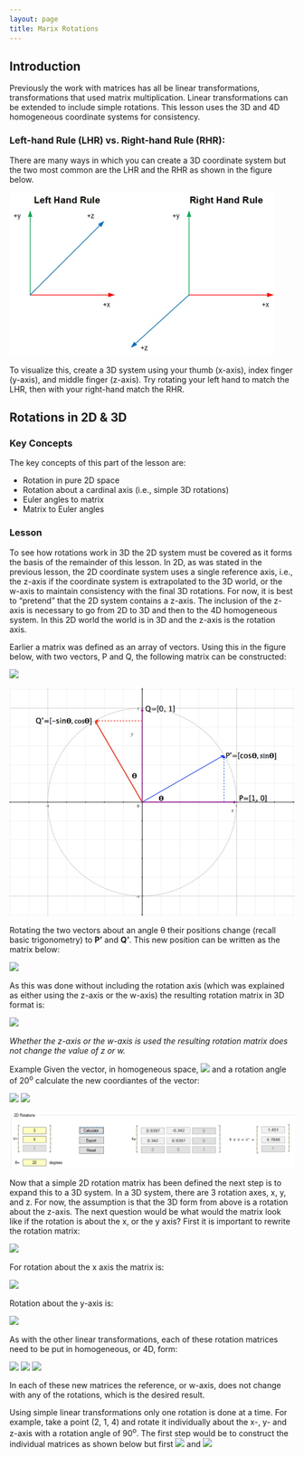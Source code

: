 ```yaml
---
layout: page
title: Marix Rotations
---
```

## Introduction
Previously the work with matrices has all be linear transformations, transformations that used matrix multiplication. Linear transformations can be extended to include simple rotations. This lesson uses the 3D and 4D homogeneous coordinate systems for consistency.

### Left-hand Rule (LHR) vs. Right-hand Rule (RHR):
There are many ways in which you can create a 3D coordinate system but the two most common are the LHR and the RHR as shown in the figure below.
 
![3d-rules](../outcome1/files/3d-rules.jpg)

To visualize this, create a 3D system using your thumb (x-axis), index finger (y-axis), and middle finger (z-axis). Try rotating your left hand to match the LHR, then with your right-hand match the RHR.

## Rotations in 2D & 3D
### Key Concepts
The key concepts of this part of the lesson are:
* Rotation in pure 2D space
* Rotation about a cardinal axis (i.e., simple 3D rotations)
* Euler angles to matrix
* Matrix to Euler angles

### Lesson
To see how rotations work in 3D the 2D system must be covered as it forms the basis of the remainder of this lesson. In 2D, as was stated in the previous lesson, the 2D coordinate system uses a single reference axis, i.e., the z-axis if the coordinate system is extrapolated to the 3D world, or the w-axis to maintain consistency with the final 3D rotations. For now, it is best to “pretend” that the 2D system contains a z-axis. The inclusion of the z-axis is necessary to go from 2D to 3D and then to the 4D homogeneous system. In this 2D world the world is in 3D and the z-axis is the rotation axis.

Earlier a matrix was defined as an array of vectors. Using this in the figure below, with two vectors, P and Q, the following matrix can be constructed:

<img src="https://latex.codecogs.com/svg.latex?\large&space;\left[\begin{array}{c}P\\Q\end{array}\right]=\left[\begin{array}{cc}1&0\\0&1\end{array}\right]"/>

![rotations-2d-explained](files/rotations-2d-explained.jpg)

Rotating the two vectors about an angle θ their positions change (recall basic trigonometry) to **P’** and **Q’**. This new position can be written as the matrix below:

<img src="https://latex.codecogs.com/svg.latex?\large&space;R(\theta)=\left[\begin{array}{c}P'\\Q'\end{array}\right]=\left[\begin{array}{cc}P'_{x}&Q'_{x}\\P'_{y}&Q'_{y}\end{array}\right]=\left[\begin{array}{cc}cos(\theta)&-sin(\theta)\\sin(\theta)&cos(\theta)\end{array}\right]"/>

As this was done without including the rotation axis (which was explained as either using the z-axis or the w-axis) the resulting rotation matrix in 3D format is:

<img src="https://latex.codecogs.com/svg.latex?\large&space;R(\theta)=\left[\begin{array}{ccc}cos(\theta)&-sin(\theta)&0\\sin(\theta)&cos(\theta)&0\\0&0&1\end{array}\right]"/>

_Whether the z-axis or the w-axis is used the resulting rotation matrix does not change the value of z or w._

Example Given the vector, in homogeneous space, <img src="https://latex.codecogs.com/svg.latex?\large&space;V=\left[\begin{array}{c}3\\4\\1\end{array}\right]"/> and a rotation angle of 20<sup>o</sup> calculate the new coordiantes of the vector:

<img src="https://latex.codecogs.com/svg.latex?\large&space;R(\theta)=\left[\begin{array}{ccc}cos(20)&-sin(20)&0\\sin(20)&cos(20)&0\\0&0&1\end{array}\right]"/>

<img src="https://latex.codecogs.com/svg.latex?\large&space;V'=\left[\begin{array}{ccc}0.9397&-0.3420&0\\0.3420&0.9397&0\\0&0&1\end{array}\right]\times{\left[\begin{array}{c}3\\4\\1\end{array}\right]}\approx{\left[\begin{array}{c}1.4510\\4.7848\\1\end{array}\right]}"/>

![rotation-2d-math](files/rotation-2d-math.jpg)

Now that a simple 2D rotation matrix has been defined the next step is to expand this to a 3D system. In a 3D system, there are 3 rotation axes, x, y, and z. For now, the assumption is that the 3D form from above is a rotation about the z-axis. The next question would be what would the matrix look like if the rotation is about the x, or the y axis? First it is important to rewrite the rotation matrix:

<img src="https://latex.codecogs.com/svg.latex?\large&space;R_{z}(\theta)=\left[\begin{array}{ccc}cos(20)&-sin(20)&0\\sin(20)&cos(20)&0\\0&0&1\end{array}\right]"/>

For rotation about the x axis the matrix is:

<img src="https://latex.codecogs.com/svg.latex?\large&space;R_{x}(\theta)=\left[\begin{array}{ccc}1&0&0\\0&cos(20)&-sin(\theta)\\0&sin(\theta)&cos(\theta)\end{array}\right]"/>

Rotation about the y-axis is:

<img src="https://latex.codecogs.com/svg.latex?\large&space;R_{y}(\theta)=\left[\begin{array}{ccc}cos(\theta)&0&sin(\theta)\\0&1&0\\-sin(\theta)&0&cos(\theta)\end{array}\right]"/>

As with the other linear transformations, each of these rotation matrices need to be put in homogeneous, or 4D, form:

<img src="https://latex.codecogs.com/svg.latex?\large&space;R_{z}(\theta)=\left[\begin{array}{cccc}cos(20)&-sin(20)&0&0\\sin(20)&cos(20)&0&0\\0&0&1&0\\0&0&0&1\end{array}\right]"/>&nbsp;<img src="https://latex.codecogs.com/svg.latex?\large&space;R_{x}(\theta)=\left[\begin{array}{ccc}1&0&0&0\\0&cos(20)&-sin(\theta)&0\\0&sin(\theta)&cos(\theta)&0\\0&0&0&1\end{array}\right]"/>&nbsp;<img src="https://latex.codecogs.com/svg.latex?\large&space;R_{y}(\theta)=\left[\begin{array}{ccc}cos(\theta)&0&sin(\theta)&0\\0&1&0&0\\-sin(\theta)&0&cos(\theta)&0\\0&0&0&1\end{array}\right]"/>

In each of these new matrices the reference, or w-axis, does not change with any of the rotations, which is the desired result.

Using simple linear transformations only one rotation is done at a time. For example, take a point (2, 1, 4) and rotate it individually about the x-, y- and z-axis with a rotation angle of 90<sup>o</sup>. The first step would be to construct the individual matrices as shown below but first <img src="https://latex.codecogs.com/svg.latex?\large&space;cos(90)=0"/> and <img src="https://latex.codecogs.com/svg.latex?\large&space;sin(90)=1"/>
